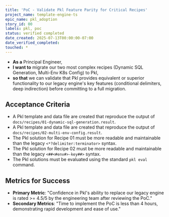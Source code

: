```yaml
---
title: 'PoC - Validate Pkl Feature Parity for Critical Recipes'
project_name: template-engine-ts
epic_name: pkl_adoption
story_id: 00
labels: pkl, poc
status: verified completed
date_created: 2025-07-13T00:00:00-07:00
date_verified_completed: 
touched: *
---
```


- **As a** Principal Engineer,
- **I want to** migrate our two most complex recipes (Dynamic SQL Generation, Multi-Env K8s Config) to Pkl,
- **so that** we can validate that Pkl provides equivalent or superior functionality to our legacy engine's key features (conditional delimiters, deep indirection) before committing to a full migration.

## Acceptance Criteria

- A Pkl template and data file are created that reproduce the output of `docs/recipes/01-dynamic-sql-generation.result`.
- A Pkl template and data file are created that reproduce the output of `docs/recipes/02-multi-env-config.result`.
- The Pkl solution for Recipe 01 must be more readable and maintainable than the legacy `<*?delimiter:terminator>` syntax.
- The Pkl solution for Recipe 02 must be more readable and maintainable than the legacy `<##<#env#>-key##>` syntax.
- The Pkl solutions must be evaluated using the standard `pkl eval` command.

## Metrics for Success

- **Primary Metric**: "Confidence in Pkl's ability to replace our legacy engine is rated >= 4.5/5 by the engineering team after reviewing the PoC."
- **Secondary Metrics**: "Time to implement the PoC is less than 4 hours, demonstrating rapid development and ease of use."
